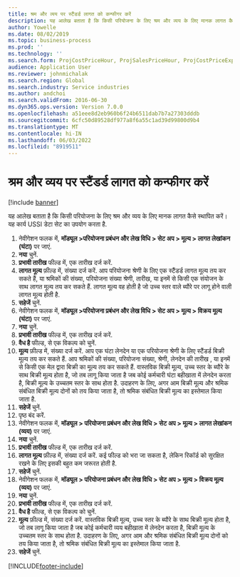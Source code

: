 ```yaml
---
title: श्रम और व्यय पर स्टैंडर्ड लागत को कन्फीगर करें
description: यह आलेख बताता है कि किसी परियोजना के लिए श्रम और व्यय के लिए मानक लागत कैसे स्थापित करें।
author: Yowelle
ms.date: 08/02/2019
ms.topic: business-process
ms.prod: ''
ms.technology: ''
ms.search.form: ProjCostPriceHour, ProjSalesPriceHour, ProjCostPriceExpense, ProjSalesPriceCost
audience: Application User
ms.reviewer: johnmichalak
ms.search.region: Global
ms.search.industry: Service industries
ms.author: andchoi
ms.search.validFrom: 2016-06-30
ms.dyn365.ops.version: Version 7.0.0
ms.openlocfilehash: a51eee8d2eb960b6f24b6511dab7b7a27303dddb
ms.sourcegitcommit: 6cfc50d89528df977a8f6a55c1ad39d99800d9b4
ms.translationtype: MT
ms.contentlocale: hi-IN
ms.lasthandoff: 06/03/2022
ms.locfileid: "8919511"
---
```

# <a name="configure-standard-costs-for-labor-and-expenses"></a>श्रम और व्यय पर स्टैंडर्ड लागत को कन्फीगर करें

[!include [banner](../../includes/banner.md)]

यह आलेख बताता है कि किसी परियोजना के लिए श्रम और व्यय के लिए मानक लागत कैसे स्थापित करें। यह कार्य USSI डेटा सेट का उपयोग करता है.

1. नेवीगेशन फलक में, **मॉड्यूल >परियोजना प्रबंधन और लेख विधि > सेट अप > मूल्य > लागत लेखांकन (घंटा)** पर जाएं.
2. **नया** चुनें.
3. **प्रभावी तारीख** फील्ड में, एक तारीख दर्ज करें.
4. **लागत मूल्य** फ़ील्ड में, संख्या दर्ज करें. आप परियोजना श्रेणी के लिए एक स्टैंडर्ड लागत मूल्य तय कर सकते हैं, या श्रमिकों की संख्या, परियोजना संख्या श्रेणी, तारीख, या इनमें से किसी एक संयोजन के साथ लागत मूल्य तय कर सकते हैं. लागत मूल्य वह होती है जो उच्च स्तर वाले ब्यौरे पर लागू होने वाली लागत मूल्य होती है.  
5. **सहेजें** चुनें.
6. नेवीगेशन फलक में, **मॉड्यूल >परियोजना प्रबंधन और लेख विधि > सेट अप > मूल्य > विक्रय मूल्य (घंटा)** पर जाएं.
7. **नया** चुनें.
8. **प्रभावी तारीख** फील्ड में, एक तारीख दर्ज करें.
9. **वैध है** फील्ड, से एक विकल्प को चुनें.
10. **मूल्य** फ़ील्ड में, संख्या दर्ज करें. आप एक घंटा लेनदेन या एक परियोजना श्रेणी के लिए स्टैंडर्ड बिक्री मूल्य तय कर सकते हैं. आप श्रमिकों की संख्या, परियोजना संख्या, श्रेणी, लेनदेन की तारीख , या इनमें से किसी एक मेल द्वारा बिक्री का मूल्य तय कर सकते हैं. वास्तविक बिक्री मूल्य, उच्च स्तर के ब्यौरे के साथ बिक्री मूल्य होता है, जो तब लागू किया जाता है जब कोई कर्मचारी घंटा बहीखाता में लेनदेन करता है, बिक्री मूल्य के उच्चतम स्तर के साथ होता है. उदाहरण के लिए, अगर आम बिक्री मूल्य और श्रमिक संबंधित बिक्री मूल्य दोनों को तय किया जाता है, तो श्रमिक संबंधित बिक्री मूल्य का इस्तेमाल किया जाता है.  
11. **सहेजें** चुनें.
12. पृष्ठ बंद करें.
13. नेवीगेशन फलक में, **मॉड्यूल > परियोजना प्रबंधन और लेख विधि > सेट अप > मूल्य > लागत लेखांकन (व्यय)** पर जाएं.
14. **नया** चुनें.
15. **प्रभावी तारीख** फील्ड में, एक तारीख दर्ज करें.
16. **लागत मूल्य** फ़ील्ड में, संख्या दर्ज करें. कई फील्ड को भरा जा सकता है, लेकिन रिकॉर्ड को सुरक्षित रखने के लिए इसकी बहुत कम जरूरत होती है.  
17. **सहेजें** चुनें.
18. नेवीगेशन फलक में, **मॉड्यूल > परियोजना प्रबंधन और लेख विधि > सेट अप > मूल्य > विक्रय मूल्य (व्यय)** पर जाएं.
19. **नया** चुनें.
20. **प्रभावी तारीख** फील्ड में, एक तारीख दर्ज करें.
21. **वैध है** फील्ड, से एक विकल्प को चुनें.
22. **मूल्य** फ़ील्ड में, संख्या दर्ज करें. वास्तविक बिक्री मूल्य, उच्च स्तर के ब्यौरे के साथ बिक्री मूल्य होता है, जो तब लागू किया जाता है जब कोई कर्मचारी व्यय बहीखाता में लेनदेन करता है, बिक्री मूल्य के उच्चतम स्तर के साथ होता है. उदाहरण के लिए, अगर आम और श्रमिक संबंधित बिक्री मूल्य दोनों को तय किया जाता है, तो श्रमिक संबंधित बिक्री मूल्य का इस्तेमाल किया जाता है.  
23. **सहेजें** चुनें.



[!INCLUDE[footer-include](../../includes/footer-banner.md)]
